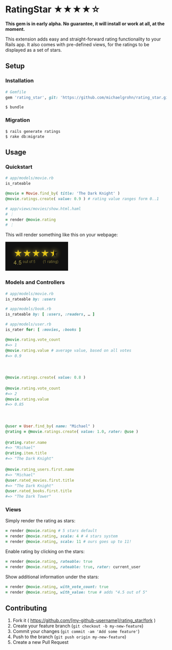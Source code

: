 RatingStar ★★★★☆
=================

**This gem is in early alpha. No guarantee, it will install or work at all, at the moment.**

This extension adds easy and straight-forward rating functionality to your Rails app. It also comes with pre-defined views, for the ratings to be displayed as a set of stars.

Setup
------------------------------

### Installation

```ruby    
# Gemfile
gem 'rating_star', git: 'https://github.com/michaelgrohn/rating_star.git'
```

```shell
$ bundle
```

### Migration

```shell
$ rails generate ratings
$ rake db:migrate
```

Usage
------------------------------

### Quickstart

```ruby
# app/models/movie.rb
is_rateable
```

```ruby
@movie = Movie.find_by( title: 'The Dark Knight' )
@movie.ratings.create( value: 0.9 ) # rating value ranges form 0..1
```

```ruby
# app/views/movies/show.html.haml
# ⋮
= render @movie.rating
# ⋮
```

This will render something like this on your webpage:

![](https://raw.githubusercontent.com/michaelgrohn/rating_star/master/lib/rating_star/examples/example.png)

### Models and Controllers

```ruby
# app/models/movie.rb
is_rateable by: :users
```

```ruby
# app/models/book.rb
is_rateable by: [ :users, :readers, … ]
```

```ruby
# app/models/user.rb
is_rater for: [ :movies, :books ]
```

```ruby
@movie.rating.vote_count
#=> 1
@movie.rating.value # average value, based on all votes
#=> 0.9



@movie.ratings.create( value: 0.8 )

@movie.rating.vote_count
#=> 2
@movie.rating.value
#=> 0.85



@user = User.find_by( name: "Michael" )
@rating = @movie.ratings.create( value: 1.0, rater: @use )

@rating.rater.name
#=> "Michael"
@rating.item.title
#=> "The Dark Knight"

@movie.rating_users.first.name
#=> "Michael"
@user.rated_movies.first.title
#=> "The Dark Knight"
@user.rated_books.first.title
#=> "The Dark Tower"
```

### Views

Simply render the rating as stars:

```ruby
= render @movie.rating # 5 stars default
= render @movie.rating, scale: 4 # 4 stars system
= render @movie.rating, scale: 11 # ours goes up to 11! 
```

Enable rating by clicking on the stars:

```ruby
= render @movie.rating, rateable: true
= render @movie.rating, rateable: true, rater: current_user
```

Show additional information under the stars:

```ruby
= render @movie.rating, with_vote_count: true
= render @movie.rating, with_value: true # adds "4.5 out of 5"
```

Contributing
------------------------------

1. Fork it ( https://github.com/[my-github-username]/rating_star/fork )
2. Create your feature branch (`git checkout -b my-new-feature`)
3. Commit your changes (`git commit -am 'Add some feature'`)
4. Push to the branch (`git push origin my-new-feature`)
5. Create a new Pull Request
